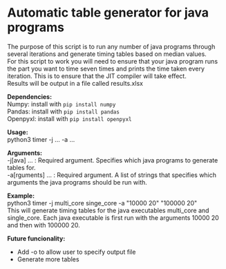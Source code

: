 # Automatic table generator for java programs
The purpose of this script is to run any number of java programs through several iterations and generate timing tables based on median values.  
For this script to work you will need to ensure that your java program runs the part you want to time seven times and prints the time taken every iteration. This is to ensure that the JIT compiler will take effect.  
Results will be output in a file called results.xlsx  
  
**Dependencies:**  
Numpy: install with ```pip install numpy```  
Pandas: install with ```pip install pandas```  
Openpyxl: install with ```pip install openpyxl```
  
**Usage:**  
python3 timer -j ... -a ...  
  
**Arguments:**  
\-j[ava]        ...     : Required argument. Specifies which java programs to generate tables for.  
\-a[rguments]   ...     : Required argument. A list of strings that specifies which arguments the java programs should be run with.
  
**Example:**  
python3 timer -j multi\_core singe\_core -a "10000 20" "100000 20"  
This will generate timing tables for the java executables multi\_core and single\_core. Each java executable is first run with the arguments 10000 20 and then with 100000 20.
  
**Future funcionality:**  
- Add -o to allow user to specify output file    
- Generate more tables
